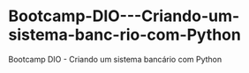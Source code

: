 # Bootcamp-DIO---Criando-um-sistema-banc-rio-com-Python
Bootcamp DIO - Criando um sistema bancário com Python
